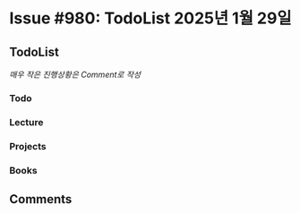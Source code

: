# Issue #980: TodoList 2025년 1월 29일

## TodoList

*매우 작은 진행상황은 Comment로 작성*

### Todo  

### Lecture

### Projects

### Books


## Comments

